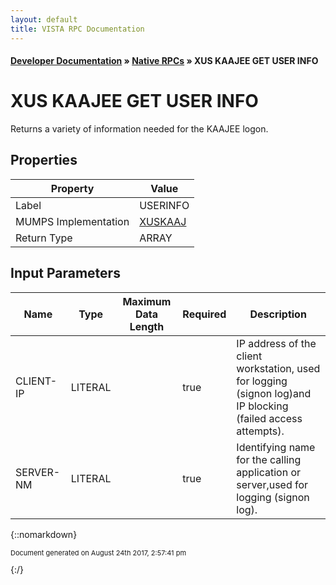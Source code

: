 ```yaml
---
layout: default
title: VISTA RPC Documentation
---
```


#### [Developer Documentation](../index) &#187; [Native RPCs](TableOfContents) &#187; XUS KAAJEE GET USER INFO<br/>
# XUS KAAJEE GET USER INFO

Returns a variety of information needed for the KAAJEE logon.

## Properties

Property | Value
--- | ---
Label | USERINFO
MUMPS Implementation | [XUSKAAJ](http://code.osehra.org/dox/Routine_XUSKAAJ_source.html)
Return Type | ARRAY


## Input Parameters

Name | Type | Maximum Data Length | Required | Description
--- | --- | --- | --- | ---
CLIENT-IP | LITERAL |  | true | IP address of the client workstation, used for logging (signon log)and IP blocking (failed access attempts).
SERVER-NM | LITERAL |  | true | Identifying name for the calling application or server,used for logging (signon log).



{::nomarkdown} <br/><p style="font-size: 11px">Document generated on August 24th 2017, 2:57:41 pm</p>{:/}